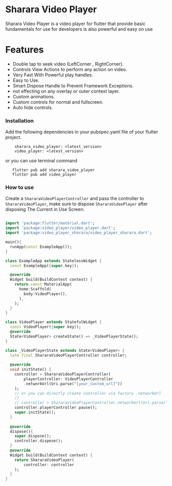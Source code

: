 # Sharara Video Player

Sharara Video Player is a video player for flutter that provide basic fundamentals for use for developers
is also powerful and easy on use 
# Features

- Double tap to seek video (LeftCorner , RightCorner).
- Controls View Actions to  perform any action on video.
- Very Fast With Powerful play handles.
- Easy to Use.
- Smart Dispose Handle to Prevent Framework Exceptions.
- not effecting on any overlay or outer context layer.
- Custom animations.
- Custom controls for normal and fullscreen.
- Auto hide controls.


### Installation

Add the following dependencies in your pubspec.yaml file of your flutter project.

```flutter
    sharara_video_player: <latest_version>
    video_player: <latest_version>
```
or you can use terminal command 
```terminal command 
   flutter pub add sharara_video_player
   flutter pub add video_player
```

### How to use

Create a `ShararaVideoPlayerController` and pass the controller to `ShararaVideoPlayer`,
make sure to dispose `ShararaVideoPlayer` after disposing The Current in Use Screen.

```dart

import 'package:flutter/material.dart';
import 'package:video_player/video_player.dart';
import 'package:video_player_sharara/video_player_sharara.dart';

main(){
  runApp(const ExampleApp());
}

class ExampleApp extends StatelessWidget {
  const ExampleApp({super.key});

  @override
  Widget build(BuildContext context) {
    return const MaterialApp(
      home:Scaffold(
        body:VideoPlayer(),
      ),
    );
  }
}

class VideoPlayer extends StatefulWidget {
  const VideoPlayer({super.key});
  @override
  State<VideoPlayer> createState() => _VideoPlayerState();
}

class _VideoPlayerState extends State<VideoPlayer> {
  late final ShararaVideoPlayerController controller;
  
  @override
  void initState() {
    controller = ShararaVideoPlayerController(
        playerController: VideoPlayerController
        .networkUrl(Uri.parse("[your_custom_url]"))
    );
    // or you can directly create controller via factory .networkUrl
    //
    // controller = ShararaVideoPlayerController.networkUrl(Uri.parse("[your_custom_url]")) ; 
    controller.playerController.pause();
    super.initState();
  }
  
  @override 
  dispose(){
    super.dispose();
    controller.dispose();
  }
  @override
  Widget build(BuildContext context) {
    return ShararaVideoPlayer(
        controller: controller
    );
  }
}



```
